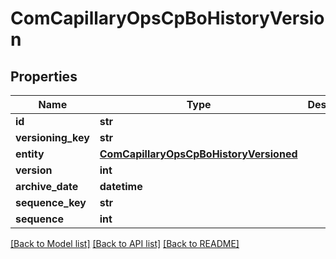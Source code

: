 # ComCapillaryOpsCpBoHistoryVersion

## Properties
Name | Type | Description | Notes
------------ | ------------- | ------------- | -------------
**id** | **str** |  | [optional] 
**versioning_key** | **str** |  | [optional] 
**entity** | [**ComCapillaryOpsCpBoHistoryVersioned**](ComCapillaryOpsCpBoHistoryVersioned.md) |  | [optional] 
**version** | **int** |  | [optional] 
**archive_date** | **datetime** |  | [optional] 
**sequence_key** | **str** |  | [optional] 
**sequence** | **int** |  | [optional] 

[[Back to Model list]](../README.md#documentation-for-models) [[Back to API list]](../README.md#documentation-for-api-endpoints) [[Back to README]](../README.md)


